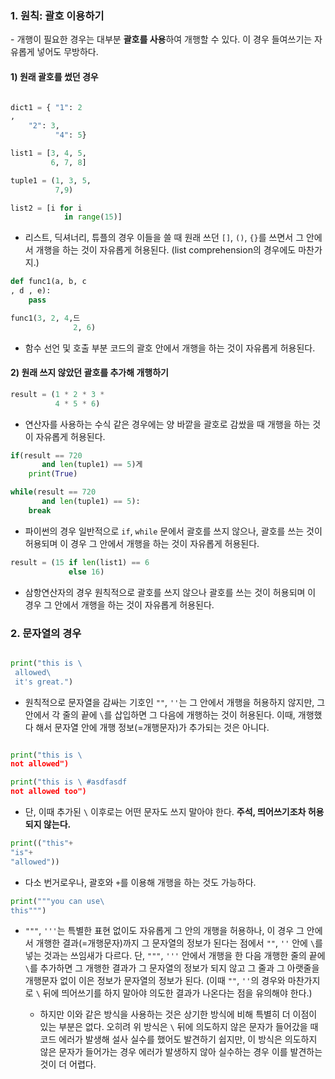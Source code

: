 ### 1. 원칙: 괄호 이용하기

\- 개행이 필요한 경우는 대부분 **괄호를 사용**하여 개행할 수 있다. 이 경우 들여쓰기는 자유롭게 넣어도 무방하다.



#### 1) 원래 괄호를 썼던 경우

```python

dict1 = { "1": 2
,
    "2": 3,
          "4": 5}

list1 = [3, 4, 5, 
         6, 7, 8]

tuple1 = (1, 3, 5,
          7,9)

list2 = [i for i 
            in range(15)]
```

- 리스트, 딕셔너리, 튜플의 경우 이들을 쓸 때 원래 쓰던 `[]`, `()`, `{}`를 쓰면서 그 안에서 개행을 하는 것이 자유롭게 허용된다. (list comprehension의 경우에도 마찬가지.)


```python
def func1(a, b, c
, d , e):
    pass

func1(3, 2, 4,드
              2, 6)

```

- 함수 선언 및 호출 부분 코드의 괄호 안에서 개행을 하는 것이 자유롭게 허용된다.




#### 2) 원래 쓰지 않았던 괄호를 추가해 개행하기


```python
result = (1 * 2 * 3 *
          4 * 5 * 6)
```

- 연산자를 사용하는 수식 같은 경우에는 양 바깥을 괄호로 감쌌을 때 개행을 하는 것이 자유롭게 허용된다.


```python
if(result == 720
       and len(tuple1) == 5)게
    print(True)

while(result == 720
       and len(tuple1) == 5):
    break
```

- 파이썬의 경우 일반적으로 `if`, `while` 문에서 괄호를 쓰지 않으나, 괄호를 쓰는 것이 허용되며 이 경우 그 안에서 개행을 하는 것이 자유롭게 허용된다.


```python
result = (15 if len(list1) == 6 
             else 16)
```

- 삼항연산자의 경우 원칙적으로 괄호를 쓰지 않으나 괄호를 쓰는 것이 허용되며 이 경우 그 안에서 개행을 하는 것이 자유롭게 허용된다.


### 2. 문자열의 경우

```python

print("this is \
 allowed\
 it's great.")

```

- 원칙적으로 문자열을 감싸는 기호인 `""`, `''`는 그 안에서 개행을 허용하지 않지만, 그 안에서 각 줄의 끝에 `\`를 삽입하면 그 다음에 개행하는 것이 허용된다. 이때, 개행했다 해서 문자열 안에 개행 정보(=개행문자)가 추가되는 것은 아니다.


```python

print("this is \ 
not allowed")

print("this is \ #asdfasdf
not allowed too")

```
- 단, 이때 추가된 `\` 이후로는 어떤 문자도 쓰지 말아야 한다. **주석, 띄어쓰기조차 허용되지 않는다.**


```python
print(("this"+
"is"+
"allowed"))
```

- 다소 번거로우나, 괄호와 `+`를 이용해 개행을 하는 것도 가능하다.




```python
print("""you can use\
this""")

```

- `"""`, `'''`는 특별한 표현 없이도 자유롭게 그 안의 개행을 허용하나, 이 경우 그 안에서 개행한 결과(=개행문자)까지 그 문자열의 정보가 된다는 점에서 `""`, `''` 안에 `\`를 넣는 것과는 쓰임새가 다르다. 단,  `"""`, `'''` 안에서 개행을 한 다음 개행한 줄의 끝에 `\`를 추가하면 그 개행한 결과가 그 문자열의 정보가 되지 않고 그 줄과 그 아랫줄을 개행문자 없이 이은 정보가 문자열의 정보가 된다. (이때 `""`, `''`의 경우와 마찬가지로 `\` 뒤에 띄어쓰기를 하지 말아야 의도한 결과가 나온다는 점을 유의해야 한다.)

  - 하지만 이와 같은 방식을 사용하는 것은 상기한 방식에 비해 특별히 더 이점이 있는 부분은 없다. 오히려 위 방식은 `\` 뒤에 의도하지 않은 문자가 들어갔을 때 코드 에러가 발생해 설사 실수를 했어도 발견하기 쉽지만, 이 방식은 의도하지 않은 문자가 들어가는 경우 에러가 발생하지 않아 실수하는 경우 이를 발견하는 것이 더 어렵다.
